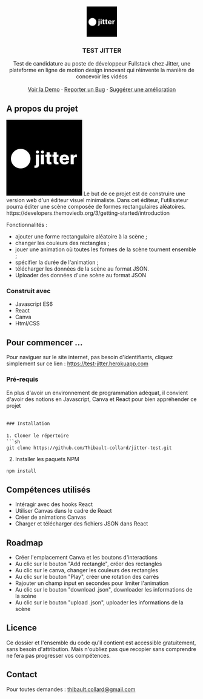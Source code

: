 
<br />
<p align="center">
  <a href="https://github.com/Thibault-collard/jitter-test">
    <img src="./src/jitter-logo.jpeg" alt="Logo" height="80">
  </a>

  <h3 align="center"> TEST JITTER </h3>

  <p align="center">
    Test de candidature au poste de développeur Fullstack chez Jitter, une plateforme en ligne de motion design innovant qui réinvente la manière de concevoir les vidéos
		<br />
    <br />
    <a href="https://test-jitter.herokuapp.com.herokuapp.com/">Voir la Demo</a>
    ·
    <a href="https://github.com/Thibault-collard/jitter-test/issues">Reporter un Bug</a>
    ·
    <a href="https://github.com/Thibault-collard/jitter-test/issues">Suggérer une amélioration</a>
  </p>
</p>

<!-- ABOUT THE PROJECT -->
## A propos du projet

<img src="./src/jitter-logo.jpeg" alt="Logo">
Le but de ce projet est de construire une version web d'un éditeur visuel minimaliste. Dans cet éditeur, l'utilisateur pourra éditer une scène composée de formes rectangulaires aléatoires.
https://developers.themoviedb.org/3/getting-started/introduction 

Fonctionnalités : 
- ajouter une forme rectangulaire aléatoire à la scène ;
- changer les couleurs des rectangles ;
- jouer une animation où toutes les formes de la scène tournent ensemble ;
- spécifier la durée de l'animation ;
- télécharger les données de la scène au format JSON.
- Uploader des données d'une scène au format JSON

### Construit avec

* Javascript ES6
* React
* Canva
* Html/CSS

<!-- GETTING STARTED -->
## Pour commencer ...

Pour naviguer sur le site internet, pas besoin d'identifiants, cliquez simplement sur ce lien : https://test-jitter.herokuapp.com

### Pré-requis

En plus d'avoir un environnement de programmation adéquat, il convient d'avoir des notions en Javascript, Canva et React pour bien appréhender ce projet

```

### Installation

1. Cloner le répertoire
```sh
git clone https://github.com/Thibault-collard/jitter-test.git
```
2. Installer les paquets NPM
```sh
npm install
```

<!-- USAGE EXAMPLES -->
## Compétences utilisés

- Intéragir avec des hooks React
- Utiliser Canvas dans le cadre de React
- Créer de animations Canvas
- Charger et télécharger des fichiers JSON dans React

<!-- ROADMAP -->
## Roadmap

- Créer l'emplacement Canva et les boutons d'interactions
- Au clic sur le bouton "Add rectangle", créer des rectangles 
- Au clic sur le canva, changer les couleurs des rectangles
- Au clic sur le bouton "Play", créer une rotation des carrés
- Rajouter un champ input en secondes pour limiter l'animation
- Au clic sur le bouton "download .json", downloader les informations de la scène
- Au clic sur le bouton "upload .json", uploader les informations de la scène

<!-- LICENSE -->
## Licence

Ce dossier et l'ensemble du code qu'il contient est accessible gratuitement, sans besoin d'attribution.
Mais n'oubliez pas que recopier sans comprendre ne fera pas progresser vos compétences.

<!-- CONTACT -->
## Contact

Pour toutes demandes : thibault.collard@gmail.com


